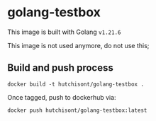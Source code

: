 # golang-testbox

This image is built with Golang `v1.21.6`

This image is not used anymore, do not use this;

## Build and push process

```docker
docker build -t hutchisont/golang-testbox .
```

Once tagged, push to dockerhub via:

```docker
docker push hutchisont/golang-testbox:latest
```

